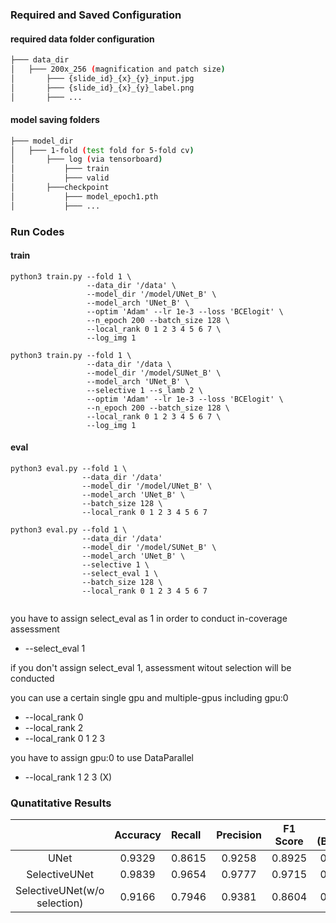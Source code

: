 ### Required and Saved Configuration

#### required data folder configuration
```bash
├─── data_dir
│   ├─── 200x_256 (magnification and patch size)
│       ├─── {slide_id}_{x}_{y}_input.jpg
│       ├─── {slide_id}_{x}_{y}_label.png
│       ├─── ...
```

#### model saving folders
```bash
├─── model_dir
│   ├─── 1-fold (test fold for 5-fold cv)
│       ├─── log (via tensorboard)
│           ├─── train
│           ├─── valid
│       ├───checkpoint
│           ├─── model_epoch1.pth
│           ├─── ...
```

### Run Codes

#### train
```terminal
python3 train.py --fold 1 \
                 --data_dir '/data' \
                 --model_dir '/model/UNet_B' \
                 --model_arch 'UNet_B' \
                 --optim 'Adam' --lr 1e-3 --loss 'BCElogit' \
                 --n_epoch 200 --batch_size 128 \
                 --local_rank 0 1 2 3 4 5 6 7 \
                 --log_img 1

python3 train.py --fold 1 \
                 --data_dir '/data \
                 --model_dir '/model/SUNet_B' \
                 --model_arch 'UNet_B' \
                 --selective 1 --s_lamb 2 \
                 --optim 'Adam' --lr 1e-3 --loss 'BCElogit' \
                 --n_epoch 200 --batch_size 128 \
                 --local_rank 0 1 2 3 4 5 6 7 \
                 --log_img 1
```

#### eval
```terminal
python3 eval.py --fold 1 \
                --data_dir '/data' 
                --model_dir '/model/UNet_B' \
                --model_arch 'UNet_B' \ 
                --batch_size 128 \
                --local_rank 0 1 2 3 4 5 6 7 

python3 eval.py --fold 1 \
                --data_dir '/data' 
                --model_dir '/model/SUNet_B' \
                --model_arch 'UNet_B' \
                --selective 1 \
                --select_eval 1 \ 
                --batch_size 128 \
                --local_rank 0 1 2 3 4 5 6 7 
                      
```
you have to assign select_eval as 1 in order to conduct in-coverage assessment
+ --select_eval 1

if you don't assign select_eval 1, assessment witout selection will be conducted

you can use a certain single gpu and multiple-gpus including gpu:0 
+ --local_rank 0 
+ --local_rank 2
+ --local_rank 0 1 2 3

you have to assign gpu:0 to use DataParallel 
+ --local_rank 1 2 3 (X)

### Qunatitative Results

||Accuracy|Recall|Precision|F1 Score|IoU (Benign)|IoU (Tumor)|mIoU|
|:-:|:-:|:-|:-:|:-:|:-:|:-:|:-:|
|UNet|0.9329|0.8615|0.9258|0.8925|0.9070|0.8059|0.8565|
|SelectiveUNet|0.9839|0.9654|0.9777|0.9715|0.9778|0.9446|0.9612|
|SelectiveUNet(w/o selection)| 0.9166|0.7946|0.9381|0.8604|0.8878|0.7550|0.8214|

